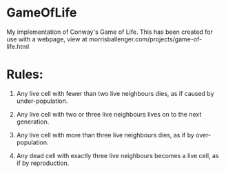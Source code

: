 # GameOfLife
My implementation of Conway's Game of Life. This has been created for use with a webpage, view at morrisballenger.com/projects/game-of-life.html

# Rules: 
1) Any live cell with fewer than two live neighbours dies, as if caused by under-population.

2) Any live cell with two or three live neighbours lives on to the next generation.

3) Any live cell with more than three live neighbours dies, as if by over-population.

4) Any dead cell with exactly three live neighbours becomes a live cell, as if by reproduction.

